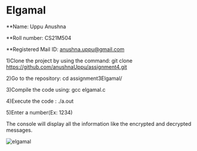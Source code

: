 # Elgamal

**Name: Uppu Anushna

**Roll number: CS21M504

**Registered Mail ID: anushna.uppu@gmail.com

1)Clone the project by using the command: git clone https://github.com/anushnaUppu/assignment4.git

2)Go to the repository: cd assignment3Elgamal/

3)Compile the code using: gcc elgamal.c

4)Execute the code : ./a.out

5)Enter a number(Ex: 1234)

The console will display all the information like the encrypted and decrypted messages.
 
![elgamal](https://user-images.githubusercontent.com/93385316/139444145-ccfbd26b-97ea-4bf7-bb96-4b1a1d7182c7.png)
